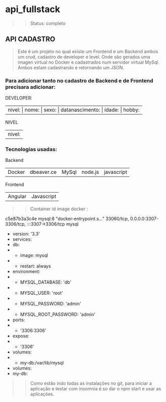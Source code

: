  # api_fullstack


 >> Status: completo
 
 ## API CADASTRO
> Este é um projeto no qual existe um Frontend e um Backend ambos um crud, cadastro de developer e level. 
Onde são gerados uma imagen virtual no Docker e cadastrados num servidor virtual MySql.
Ambos estam cadastrando e retornando um JSON. 

### Para adicionar tanto no cadastro de Backend e de Frontend precisara adicionar:

 DEVELOPER:
<table>
  <tr>
    <td>
      nivel: | nome: | sexo: | datanascimento: | idade: | hobby: 
    </td>
  </tr> 
</table>
  
 NIVEL
<table>
  <tr>
    <td>
      nivel: 
    </td>
  </tr> 
</table>



### Tecnologias usadas:
 Backend
<table>
    <td>
      Docker
    </td>
    <td>
      dbeaver.ce
    </td>
    <td>
      MySql
    </td>
    <td>
      node.js
    </td>
    <td>
      javascript
    </td>
</table>

  
 Frontend
  
  <table>
    <tr>
     <td>
       Angular
     </td>
     <td>
      Javascript
     </td>
    </tr>
  </table>
  
  
 
>>Container id image docker :  

c5e87b3a3c4e   mysql:8 "docker-entrypoint.s…"  33060/tcp, 0.0.0.0:3307-3306/tcp, :::3307->3306/tcp   mysql



  + version: '3.3'
  + services:
  + db:
  + - image: mysql
  + - restart: always
  + environment:
  + - MYSQL_DATABASE: 'db'
  + - MYSQL_USER: 'root'
  + - MYSQL_PASSWORD: 'admin'
  + - MYSQL_ROOT_PASSWORD: 'admin'
  + ports:
  + - '3306:3306'
  + expose:
  + - '3306'
  + volumes:
  + - my-db:/var/lib/mysql
  + volumes:
  + my-db:

>>Como estão indo todas as instalações no git, para iniciar a aplicação e testar com insomnia é so dar o npm start e usar as aplicações.




